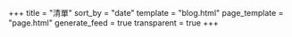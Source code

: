 +++
title = "清單"
sort_by = "date"
template = "blog.html"
page_template = "page.html"
generate_feed = true
transparent = true
+++
